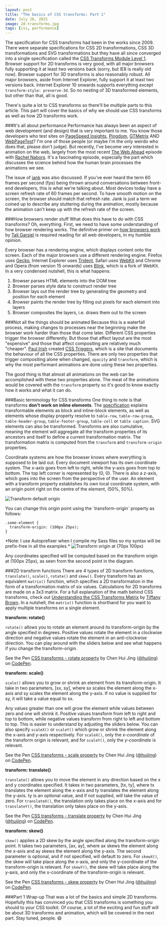 ```yaml
---
layout: post
title: "The basics of CSS transforms: Part 1"
date: July 26, 2015
image: 2d-transforms.jpg
tags: [css, performance]
---
```

The specification for CSS transforms had been in the works since 2009. There were separate specifications for CSS 2D transformations, CSS 3D transformations and SVG transformations but they have all since converged into a single specification called the [CSS Transforms Module Level 1](http://www.w3.org/TR/css-transforms-1/). Browser support for 2D transforms is very good, with all major browsers fully supporting it at least two versions back (sorry, but IE8 is really old now). Browser support for 3D transforms is also reasonably robust. All major browsers, aside from Internet Explorer, fully support it at least two versions back. Internet Explorer 10 onwards supports everything except <code class="language-css">transform-style: preserve-3d</code>. So no nesting of 3D transformed elements, but other than that, all is good.

There's quite a lot to CSS transforms so there'll be multiple parts to this article. This part will cover the basics of why we should use CSS transforms as well as how 2D transforms work.

###It's all about performance
Performance has always been an aspect of web development (and design) that is very important to me. You know those developers who test sites on [PageSpeed Insights](https://developers.google.com/speed/pagespeed/insights/), [Pingdom](http://tools.pingdom.com/fpt/), [GTMetrix](https://gtmetrix.com/) AND [WebPageTest](http://www.webpagetest.org/)? I'm one of those people (or maybe I'm the only weirdo who does that, please don't judge). But recently, I've become very interested in animation on the web, largely from the most recent [The Web Ahead](http://thewebahead.net/103) episode with [Rachel Nabors](http://rachelnabors.com/). It's a fascinating episode, especially the part which discusses the science behind how the human brain processes the animations we see.

The issue of [jank](http://jankfree.org/) was also discussed. If you've ever heard the term 60 frames per second (fps) being thrown around conversations between front-end developers, this is what we're talking about. Most devices today have a screen refresh rate of 60 frames per second. To have smooth motion on the screen, the browser should match that refresh rate. Jank is just a term we coined up to describe any stuttering during the animation, mostly because the animation can't keep up with the refresh rate of the screen.

###How browsers render stuff
What does this have to do with CSS transforms? Oh, everything. First, we need to have some understanding of how browser rendering works. The definitive primer on [how browsers work](http://www.html5rocks.com/en/tutorials/internals/howbrowserswork/) by [Tali Garsiel](http://taligarsiel.com/) is required reading for all web developers, in my humble opinion. 

<p class="no-margin">Every browser has a rendering engine, which displays content onto the screen. Each of the major browsers use a different rendering engine. Firefox uses <a href="https://developer.mozilla.org/en-US/docs/Mozilla/Gecko">Gecko</a>, Internet Explorer uses <a href="https://msdn.microsoft.com/en-us/library/aa741312(v=vs.85).aspx">Trident</a>, Safari uses <a href="https://www.webkit.org/">WebKit</a> and Chrome and Opera (from version 15 onwards) uses <a href="http://www.chromium.org/blink">Blink</a>, which is a fork of WebKit. In a very condensed nutshell, this is what happens:</p>
<ol>
  <li class="no-margin">Browser parses HTML elements into the DOM tree</li>
  <li class="no-margin">Browser parses style data to construct render tree</li>
  <li class="no-margin">Browser lays out the render tree by generating the geometry and position for each element</li>
  <li class="no-margin">Browser paints the render tree by filling out pixels for each element into layers</li>
  <li>Browser composites the layers, i.e. draws them out to the screen</li>
</ol>

###Not all the things should be animated
Because this is a waterfall process, making changes to processes near the beginning make the browser work harder than those that come later. Different CSS properties trigger the browser differently. But those that affect layout are the most "expensive" and those that affect compositing are relatively much "cheaper". [Paul Irish](http://www.paulirish.com/) created [CSS Triggers](http://csstriggers.com/), which is a site that documents the behaviour of all the CSS properties. There are only two properties that trigger compositing alone when changed, <code class="language-css">opacity</code> and <code class="language-css">transform</code>, which is why the most performant animations are done using these two properties.

The good thing is that almost all animations on the web can be accomplished with these two properties alone. The meat of the animations would be covered with the <code class="language-css">transform</code> property so it's good to know exactly how it works and what it can do.

###Basic terminology for CSS transforms
One thing to note is that transforms **don't work on inline elements**. The [specification](http://www.w3.org/TR/css-transforms-1/) explains transformable elements as block and inline-block elements, as well as elements whose display property resolve to `table-row`, `table-row-group`, `table-header-group`, `table-footer-group`, `table-cell` or `table caption`. SVG elements can also be transformed. Transforms are also cumulative, meaning the element will aggregate all the transform properties of its ancestors and itself to define a current transformation matrix. The transformation matrix is computed from the `transform` and `transform-origin` properties.

Coordinate systems are how the browser knows where everything is supposed to be laid out. Every document viewport has its own coordinate system. The x-axis goes from left to right, while the y-axis goes from top to bottom. The top left corner is represented by (0, 0). There is also a z-axis, which goes into the screen from the perspective of the user. An element with a transform property establishes its own local coordinate system, with an origin point right on the centre of the element, (50%, 50%). 

<img srcset="{{ site.url }}/images/posts/css-transforms/origin@2x.jpg 2x" src="{{ site.url }}/images/posts/css-transforms/origin@1x.jpg" alt="Transform default origin" />

<p class="no-margin">You can change this origin point using the `transform-origin` property as follows:</p>
<pre><code class="language-css">.some-element {
  transform-origin: (100px 25px);
}</code></pre>
*Note: I use Autoprefixer when I compile my Sass files so my syntax will be prefix-free in all the examples.*

<img srcset="{{ site.url }}/images/posts/css-transforms/origin2@2x.jpg 2x" src="{{ site.url }}/images/posts/css-transforms/origin2@1x.jpg" alt="Transform origin at (70px 100px)" />

Any coordinates specified will be computed based on the transform origin at (100px 25px), as seen from the second point in the diagram.

###2D transform functions
There are 4 types of 2D transform functions, <code class="language-css">translate()</code>, <code class="language-css">scale()</code>, <code class="language-css">rotate()</code> and <code class="language-css">skew()</code>. Every transform has an equivalent <code class="language-css">matrix()</code> function, which specifies a 2D transformation in the form of a transformation matrix of six values. Calculations for 2D transforms are made on a 3x3 matrix. For a full explanation of the math behind CSS transforms, check out [Understanding the CSS Transforms Matrix](https://dev.opera.com/articles/understanding-the-css-transforms-matrix/) by [Tiffany Brown](http://tiffanybbrown.com/). In a nutshell, the <code class="language-css">matrix()</code> function is shorthand for you want to apply multiple transforms on a single element.

<p class="no-margin"><strong>transform: rotate()</strong></p>
<code class="language-css">rotate()</code> allows you to rotate an element around its transform-origin by the angle specified in degrees. Positive values rotate the element in a clockwise direction and negative values rotate the element in an anti-clockwise direction. You can play around with the sliders below and see what happens if you change the transform-origin.

<p data-height="232" data-theme-id="9162" data-slug-hash="GJXLJw" data-default-tab="result" data-user="huijing" class='codepen'>See the Pen <a href='http://codepen.io/huijing/pen/GJXLJw/'>CSS transforms - rotate property</a> by Chen Hui Jing (<a href='http://codepen.io/huijing'>@huijing</a>) on <a href='http://codepen.io'>CodePen</a>.</p>
<script async src="//assets.codepen.io/assets/embed/ei.js"></script>

<p class="no-margin"><strong>transform: scale()</strong></p>
<code class="language-css">scale()</code> allows you to grow or shrink an element from its transform-origin. It take in two parameters, [sx, sy], where sx scales the element along the x-axis and sy scales the element along the y-axis. If no value is supplied for sy, it will take a value equal to sx.

Any values greater than one will grow the element while values between zero and one will shrink it. Positive values transform from left to right and top to bottom, while negative values transform from right to left and bottom to top. This is easier to understand by adjusting the sliders below. You can also specify <code class="language-css">scaleX()</code> or <code class="language-css">scaleY()</code> which grow or shrink the element along the x-axis and y-axis respectively. For <code class="language-css">scaleX()</code>, only the *x-coordinate* of the transform origin is relevant, and for <code class="language-css">scaleY()</code>, only the *y-coordinate* is relevant.

<p data-height="268" data-theme-id="9162" data-slug-hash="mJGYzr" data-default-tab="result" data-user="huijing" class='codepen'>See the Pen <a href='http://codepen.io/huijing/pen/mJGYzr/'>CSS transforms - scale property</a> by Chen Hui Jing (<a href='http://codepen.io/huijing'>@huijing</a>) on <a href='http://codepen.io'>CodePen</a>.</p>
<script async src="//assets.codepen.io/assets/embed/ei.js"></script>

<p class="no-margin"><strong>transform: translate()</strong></p>
<code class="language-css">translate()</code> allows you to move the element in any direction based on the x and y coordinates specified. It takes in two parameters, [tx, ty], where tx translates the element along the x-axis and ty translates the element along the y-axis. ty is an optional value, and if not supplied, will take the value of zero. For <code class="language-css">translateX()</code>, the translation only takes place on the x-axis and for <code class="language-css">translateY()</code>, the translation only takes place on the y-axis.

<p data-height="175" data-theme-id="9162" data-slug-hash="bdxyPL" data-default-tab="result" data-user="huijing" class='codepen'>See the Pen <a href='http://codepen.io/huijing/pen/bdxyPL/'>CSS transforms - translate property</a> by Chen Hui Jing (<a href='http://codepen.io/huijing'>@huijing</a>) on <a href='http://codepen.io'>CodePen</a>.</p>
<script async src="//assets.codepen.io/assets/embed/ei.js"></script>

<p class="no-margin"><strong>transform: skew()</strong></p>
<code class="language-css">skew()</code> applies a 2D skew by the angle specified along the transform-origin point. It takes two parameters, [ax, ay], where ax skews the element along the x-axis and ay skews the element along the y-axis. The second parameter is optional, and if not specified, will default to zero. For <code class="language-css">skewX()</code>, the skew will take place along the x-axis, and only the y-coordinate of the transform-origin is relevant. For <code class="language-css">skewY()</code>, the skew will take place along the y-axis, and only the x-coordinate of the transform-origin is relevant.

<p data-height="260" data-theme-id="9162" data-slug-hash="QbZyqb" data-default-tab="result" data-user="huijing" class='codepen'>See the Pen <a href='http://codepen.io/huijing/pen/QbZyqb/'>CSS transforms - skew property</a> by Chen Hui Jing (<a href='http://codepen.io/huijing'>@huijing</a>) on <a href='http://codepen.io'>CodePen</a>.</p>
<script async src="//assets.codepen.io/assets/embed/ei.js"></script>

###Part 1 Wrap-up
That was a lot of the basics and simple 2D transforms. Hopefully this has convinced you that CSS transforms is something you should to your CSS toolkit. Of course, a lot of the exciting and fun stuff will be about 3D transforms and animation, which will be covered in the next part. Stay tuned, people. :smile:

